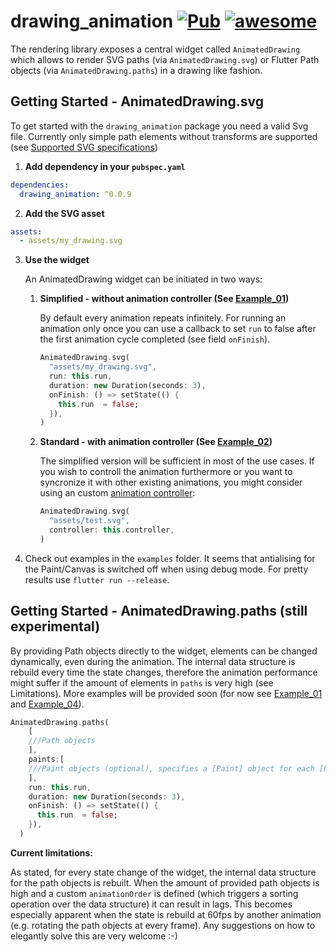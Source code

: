 # drawing_animation [![Pub](https://img.shields.io/pub/v/drawing_animation.svg)](https://pub.dartlang.org/packages/drawing_animation) [![awesome](https://img.shields.io/badge/Awesome-Flutter-blue.svg?longCache=true&style=flat-square)](https://github.com/Solido/awesome-flutter)

The rendering library exposes a central widget called `AnimatedDrawing` which allows to render SVG paths (via `AnimatedDrawing.svg`) or Flutter Path objects (via `AnimatedDrawing.paths`) in a drawing like fashion.

## Getting Started  - AnimatedDrawing.svg
To get started with the `drawing_animation` package you need a valid Svg file.
Currently only simple path elements without transforms are supported (see [Supported SVG specifications](https://github.com/biocarl/drawing_animation#supported-svg-specifications))

1. **Add dependency in your `pubspec.yaml`**
```yaml
dependencies:
  drawing_animation: ^0.0.9

```

2. **Add the SVG asset**
```yaml
assets:
  - assets/my_drawing.svg
```
3. **Use the widget**

    An AnimatedDrawing widget can be initiated in two ways:
    1. **Simplified - without animation controller (See [Example_01](https://github.com/biocarl/drawing_animation/tree/master/example/example_01))**

        By default every animation repeats infinitely. For running an animation only once you can use a callback to set `run` to false after the first animation cycle completed (see field `onFinish`).
        ```dart
        AnimatedDrawing.svg(
          "assets/my_drawing.svg",
          run: this.run,
          duration: new Duration(seconds: 3),
          onFinish: () => setState(() {
            this.run  = false;
          }),
        )
        ```

    2. **Standard - with animation controller (See [Example_02](https://github.com/biocarl/drawing_animation/tree/master/example/example_02))**

        The simplified version will be sufficient in most of the use cases. If you wish to controll the animation furthermore or you want to syncronize it with other existing animations, you might consider using an custom [animation controller](https://docs.flutter.io/flutter/animation/AnimationController-class.html):
        ```dart
        AnimatedDrawing.svg(
          "assets/test.svg",
          controller: this.controller,
        )
        ```

4. Check out examples in the `examples` folder. It seems that antialising for the Paint/Canvas is switched off when using debug mode. For pretty results use `flutter run --release`.

## Getting Started  - AnimatedDrawing.paths (still experimental)
By providing Path objects directly to the widget, elements can be changed dynamically, even during the animation. The internal data structure is rebuild every time the state changes, therefore the animation performance might suffer if the amount of elements in `paths` is very high (see Limitations). More examples will be provided soon (for now see [Example_01](https://github.com/biocarl/drawing_animation/tree/master/example/example_01) and [Example_04](https://github.com/biocarl/drawing_animation/tree/master/example/example_04)).

  ```dart
  AnimatedDrawing.paths(
      [
      ///Path objects
      ],
      paints:[
      ///Paint objects (optional), specifies a [Paint] object for each [Path] element in `paths`.
      ],
      run: this.run,
      duration: new Duration(seconds: 3),
      onFinish: () => setState(() {
        this.run  = false;
      }),
    )
  ```
**Current limitations:**

As stated, for every state change of the widget, the internal data structure for the path objects is rebuilt. When the amount of provided path objects is high and a custom `animationOrder` is defined (which triggers a sorting operation over the data structure) it can result in lags. This becomes especially apparent when the state is rebuild at 60fps by another animation (e.g. rotating the path objects at every frame). Any suggestions on how to elegantly solve this are very welcome :-)
